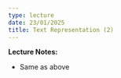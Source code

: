 ```yaml
---
type: lecture
date: 23/01/2025
title: Text Representation (2)
---
```

**Lecture Notes:**
- Same as above
